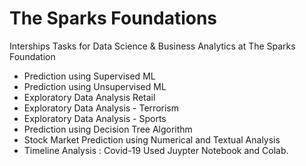 # The Sparks Foundations
Interships Tasks for Data Science &amp; Business Analytics at The Sparks Foundation 
-  Prediction using Supervised ML
-  Prediction using Unsupervised ML
-  Exploratory Data Analysis  Retail
-  Exploratory Data Analysis - Terrorism
-  Exploratory Data Analysis - Sports
- Prediction using Decision Tree Algorithm
-  Stock Market Prediction using Numerical and Textual Analysis
-  Timeline Analysis : Covid-19
Used Juypter Notebook and Colab.
